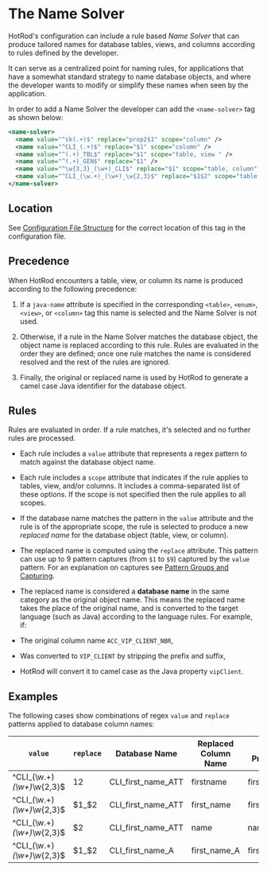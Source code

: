 # The Name Solver

HotRod's configuration can include a rule based *Name Solver* that can produce tailored names for database tables, views, 
and columns according to rules defined by the developer.

It can serve as a centralized point for naming rules, for applications that have a somewhat standard strategy to name
database objects, and where the developer wants to modify or simplify these names when seen by the application.

In order to add a Name Solver the developer can add the `<name-solver>` tag as shown below:

```xml
<name-solver>
  <name value="^sk(.+)$" replace="prop2$1" scope="column" />
  <name value="^CLI_(.+)$" replace="$1" scope="column" />
  <name value="^(.+)_TBL$" replace="$1" scope="table, view " />
  <name value="^(.+)_GEN$" replace="$1" />
  <name value="^\w{3,3}_(\w+)_CLI$" replace="$1" scope="table, column" />
  <name value="^CLI_(\w.+)_(\w+)_\w{2,3}$" replace="$1$2" scope="table , column , view" />
</name-solver>
```

## Location

See [Configuration File Structure](configuration-file-structure.md) for the correct location of this tag in the configuration file.

## Precedence

When HotRod encounters a table, view, or column its name is produced according to the following precedence:

1. If a `java-name` attribute is specified in the corresponding `<table>`, `<enum>`, `<view>`, or `<column>` tag this name
is selected and the Name Solver is not used.

2. Otherwise, if a rule in the Name Solver matches the database object, the object name is replaced according to this rule. Rules are evaluated in the order they are defined; once one rule matches the name is considered resolved and the rest of the rules are ignored.

3. Finally, the original or replaced name is used by HotRod to generate a camel case Java identifier for the database object.

## Rules

Rules are evaluated in order. If a rule matches, it's selected and no further rules are processed.

- Each rule includes a `value` attribute that represents a regex pattern to match against the database object name.

- Each rule includes a `scope` attribute that indicates if the rule applies to tables, view, and/or columns. It includes a comma-separated list of these options. If the scope is not specified then the rule applies to all scopes.

- If the database name matches the pattern in the `value` attribute and the rule is of the appropriate scope, the rule is selected to produce a new *replaced name* for the database object (table, view, or column).

- The replaced name is computed using the `replace` attribute. This pattern can use up to 9 pattern captures (from `$1` to `$9`) captured by the `value` pattern. For an explanation on captures see [Pattern Groups and Capturing](https://docs.oracle.com/javase/8/docs/api/java/util/regex/Pattern.html#cg).

- The replaced name is considered a **database name** in the same category as the original object name. This means the replaced name takes the place of the original name, and is
converted to the target language (such as Java) according to the language rules. For example, if:

- The original column name `ACC_VIP_CLIENT_NBR`,
- Was converted to `VIP_CLIENT` by stripping the prefix and suffix,
- HotRod will convert it to camel case as the Java property `vipClient`.

## Examples

The following cases show combinations of regex `value` and `replace` patterns applied to database column names: 

| `value`  | `replace` | Database Name | Replaced Column Name | Java Property |
|--------|---------|-------------|----------------------|---------------|
| ^CLI_(\w.+)_(\w+)_\w{2,3}$ | $1$2 | CLI_first_name_ATT | firstname | firstname |
| ^CLI_(\w.+)_(\w+)_\w{2,3}$ | $1_$2 | CLI_first_name_ATT | first_name | firstName |
| ^CLI_(\w.+)_(\w+)_\w{2,3}$ | $2 | CLI_first_name_ATT | name | name |
| ^CLI_(\w.+)_(\w+)_\w{2,3}$ | $1_$2 | CLI_first_name_A | first_name_A | firstNameA |


